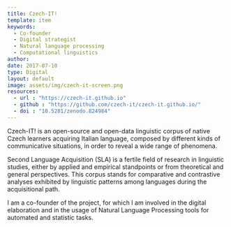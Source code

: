 ```yaml
---
title: Czech-IT!
template: item
keywords: 
  - Co-founder
  - Digital strategist
  - Natural language processing
  - Computational linguistics
author: 
date: 2017-07-10
type: Digital
layout: default
image: assets/img/czech-it-screen.png
resources:
  - url : "https://czech-it.github.io"
  - github : "https://github.com/czech-it/czech-it.github.io/"
  - doi : "10.5281/zenodo.824984"
---
```


Czech-IT! is an open-source and open-data linguistic corpus of native Czech learners acquiring Italian language, composed by different kinds of communicative situations, in order to reveal a wide range of phenomena.

Second Language Acquisition (SLA) is a fertile field of research in linguistic studies, either by applied and empirical standpoints or from theoretical and general perspectives. This corpus stands for comparative and contrastive analyses exhibited by linguistic patterns among languages during the acquisitional path.

I am a co-founder of the project, for which I am involved in the digital elaboration and in the usage of Natural Language Processing tools for automated and statistic tasks.